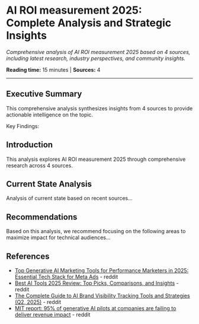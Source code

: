 # AI ROI measurement 2025: Complete Analysis and Strategic Insights

*Comprehensive analysis of AI ROI measurement 2025 based on 4 sources, including latest research, industry perspectives, and community insights.*

**Reading time:** 15 minutes | **Sources:** 4

---

## Executive Summary

This comprehensive analysis synthesizes insights from 4 sources to provide actionable intelligence on the topic.

Key Findings:


## Introduction

This analysis explores AI ROI measurement 2025 through comprehensive research across 4 sources.

## Current State Analysis

Analysis of current state based on recent sources...

## Recommendations

Based on this analysis, we recommend focusing on the following areas to maximize impact for technical audiences...

## References

- [Top Generative AI Marketing Tools for Performance Marketers in 2025: Essential Tech Stack for Meta Ads](https://reddit.com/r/FacebookAds/comments/1m8g0lz/top_generative_ai_marketing_tools_for_performance/) - reddit
- [Best AI Tools 2025 Review: Top Picks, Comparisons, and Insights](https://reddit.com/r/AiReviewInsider/comments/1nqrmhs/best_ai_tools_2025_review_top_picks_comparisons/) - reddit
- [The Complete Guide to AI Brand Visibility Tracking Tools and Strategies (Q2, 2025)](https://reddit.com/r/AISearchLab/comments/1ler7ui/the_complete_guide_to_ai_brand_visibility/) - reddit
- [MIT report: 95% of generative AI pilots at companies are failing to deliver revenue impact](https://reddit.com/r/wallstreetbets/comments/1muwlbs/mit_report_95_of_generative_ai_pilots_at/) - reddit

